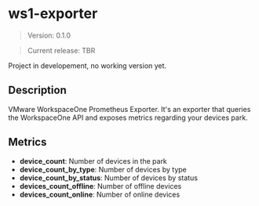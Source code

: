 # ws1-exporter

> Version: 0.1.0

> Current release: TBR

Project in developement, no working version yet.

## Description

VMware WorkspaceOne Prometheus Exporter.
It's an exporter that queries the WorkspaceOne API and exposes metrics regarding your devices park.

## Metrics

- **device_count**: Number of devices in the park
- **device_count_by_type**: Number of devices by type
- **device_count_by_status**: Number of devices by status
- **devices_count_offline**: Number of offline devices
- **devices_count_online**: Number of online devices
